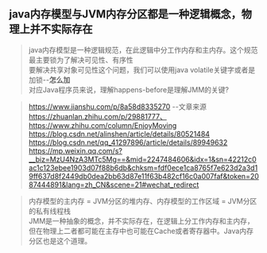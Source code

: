 ## java内存模型与JVM内存分区都是一种逻辑概念，物理上并不实际存在  
> java内存模型是一种逻辑规范，在此逻辑中分工作内存和主内存。这个规范最主要锁为了解决可见性、有序性   
> 要解决共享对象可见性这个问题，我们可以使用java volatile关键字或者是加锁--**怎么加**  
> 对应Java程序员来说，理解happens-before是理解JMM的关键?

>https://www.jianshu.com/p/8a58d8335270     --文章来源 https://zhuanlan.zhihu.com/p/29881777、https://www.zhihu.com/column/EnjoyMoving  
>https://blog.csdn.net/alinshen/article/details/80521484  
> https://blog.csdn.net/qq_41297896/article/details/89949632  
> https://mp.weixin.qq.com/s?__biz=MzU4NzA3MTc5Mg==&mid=2247484606&idx=1&sn=42212c0ac1c123ebee1903d07f88b6db&chksm=fdf0ece1ca8765f7e623d2a3d19ff637d8f2449db0dea2bb63d87e11f63b482cf16c0a007faf&token=2087444891&lang=zh_CN&scene=21#wechat_redirect  

> 内存模型的主内存 = JVM分区的堆内存、内存模型的工作区域 = JVM分区的私有线程栈  
> JMM是一种抽象的概念，并不实际存在，在逻辑上分工作内存和主内存，但在物理上二者都可能在主存中也可能在Cache或者寄存器中。Java内存分区也是这个道理。
